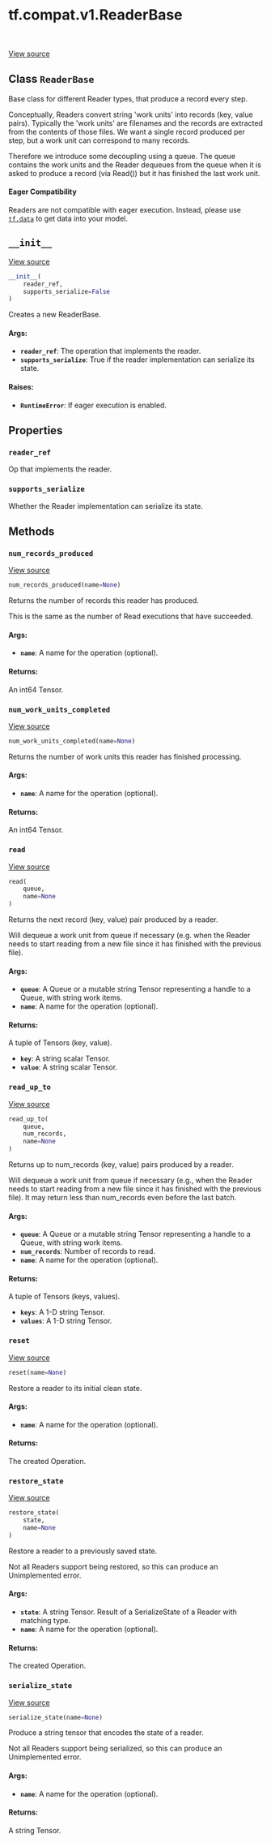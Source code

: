 <div itemscope itemtype="http://developers.google.com/ReferenceObject">
<meta itemprop="name" content="tf.compat.v1.ReaderBase" />
<meta itemprop="path" content="Stable" />
<meta itemprop="property" content="reader_ref"/>
<meta itemprop="property" content="supports_serialize"/>
<meta itemprop="property" content="__init__"/>
<meta itemprop="property" content="num_records_produced"/>
<meta itemprop="property" content="num_work_units_completed"/>
<meta itemprop="property" content="read"/>
<meta itemprop="property" content="read_up_to"/>
<meta itemprop="property" content="reset"/>
<meta itemprop="property" content="restore_state"/>
<meta itemprop="property" content="serialize_state"/>
</div>

# tf.compat.v1.ReaderBase

<!-- Insert buttons -->

<table class="tfo-notebook-buttons tfo-api" align="left">
</table>

<a target="_blank" href="/code/stable/tensorflow/python/ops/io_ops.py">View source</a>



## Class `ReaderBase`

<!-- Start diff -->
Base class for different Reader types, that produce a record every step.



<!-- Placeholder for "Used in" -->

Conceptually, Readers convert string 'work units' into records (key,
value pairs).  Typically the 'work units' are filenames and the
records are extracted from the contents of those files.  We want a
single record produced per step, but a work unit can correspond to
many records.

Therefore we introduce some decoupling using a queue.  The queue
contains the work units and the Reader dequeues from the queue when
it is asked to produce a record (via Read()) but it has finished the
last work unit.



#### Eager Compatibility
Readers are not compatible with eager execution. Instead, please
use <a href="../../../tf/data.md"><code>tf.data</code></a> to get data into your model.



<h2 id="__init__"><code>__init__</code></h2>

<a target="_blank" href="/code/stable/tensorflow/python/ops/io_ops.py">View source</a>

``` python
__init__(
    reader_ref,
    supports_serialize=False
)
```

Creates a new ReaderBase.


#### Args:


* <b>`reader_ref`</b>: The operation that implements the reader.
* <b>`supports_serialize`</b>: True if the reader implementation can
  serialize its state.


#### Raises:


* <b>`RuntimeError`</b>: If eager execution is enabled.



## Properties

<h3 id="reader_ref"><code>reader_ref</code></h3>

Op that implements the reader.


<h3 id="supports_serialize"><code>supports_serialize</code></h3>

Whether the Reader implementation can serialize its state.




## Methods

<h3 id="num_records_produced"><code>num_records_produced</code></h3>

<a target="_blank" href="/code/stable/tensorflow/python/ops/io_ops.py">View source</a>

``` python
num_records_produced(name=None)
```

Returns the number of records this reader has produced.

This is the same as the number of Read executions that have
succeeded.

#### Args:


* <b>`name`</b>: A name for the operation (optional).


#### Returns:

An int64 Tensor.


<h3 id="num_work_units_completed"><code>num_work_units_completed</code></h3>

<a target="_blank" href="/code/stable/tensorflow/python/ops/io_ops.py">View source</a>

``` python
num_work_units_completed(name=None)
```

Returns the number of work units this reader has finished processing.


#### Args:


* <b>`name`</b>: A name for the operation (optional).


#### Returns:

An int64 Tensor.


<h3 id="read"><code>read</code></h3>

<a target="_blank" href="/code/stable/tensorflow/python/ops/io_ops.py">View source</a>

``` python
read(
    queue,
    name=None
)
```

Returns the next record (key, value) pair produced by a reader.

Will dequeue a work unit from queue if necessary (e.g. when the
Reader needs to start reading from a new file since it has
finished with the previous file).

#### Args:


* <b>`queue`</b>: A Queue or a mutable string Tensor representing a handle
  to a Queue, with string work items.
* <b>`name`</b>: A name for the operation (optional).


#### Returns:

A tuple of Tensors (key, value).

* <b>`key`</b>: A string scalar Tensor.
* <b>`value`</b>: A string scalar Tensor.

<h3 id="read_up_to"><code>read_up_to</code></h3>

<a target="_blank" href="/code/stable/tensorflow/python/ops/io_ops.py">View source</a>

``` python
read_up_to(
    queue,
    num_records,
    name=None
)
```

Returns up to num_records (key, value) pairs produced by a reader.

Will dequeue a work unit from queue if necessary (e.g., when the
Reader needs to start reading from a new file since it has
finished with the previous file).
It may return less than num_records even before the last batch.

#### Args:


* <b>`queue`</b>: A Queue or a mutable string Tensor representing a handle
  to a Queue, with string work items.
* <b>`num_records`</b>: Number of records to read.
* <b>`name`</b>: A name for the operation (optional).


#### Returns:

A tuple of Tensors (keys, values).

* <b>`keys`</b>: A 1-D string Tensor.
* <b>`values`</b>: A 1-D string Tensor.

<h3 id="reset"><code>reset</code></h3>

<a target="_blank" href="/code/stable/tensorflow/python/ops/io_ops.py">View source</a>

``` python
reset(name=None)
```

Restore a reader to its initial clean state.


#### Args:


* <b>`name`</b>: A name for the operation (optional).


#### Returns:

The created Operation.


<h3 id="restore_state"><code>restore_state</code></h3>

<a target="_blank" href="/code/stable/tensorflow/python/ops/io_ops.py">View source</a>

``` python
restore_state(
    state,
    name=None
)
```

Restore a reader to a previously saved state.

Not all Readers support being restored, so this can produce an
Unimplemented error.

#### Args:


* <b>`state`</b>: A string Tensor.
  Result of a SerializeState of a Reader with matching type.
* <b>`name`</b>: A name for the operation (optional).


#### Returns:

The created Operation.


<h3 id="serialize_state"><code>serialize_state</code></h3>

<a target="_blank" href="/code/stable/tensorflow/python/ops/io_ops.py">View source</a>

``` python
serialize_state(name=None)
```

Produce a string tensor that encodes the state of a reader.

Not all Readers support being serialized, so this can produce an
Unimplemented error.

#### Args:


* <b>`name`</b>: A name for the operation (optional).


#### Returns:

A string Tensor.




